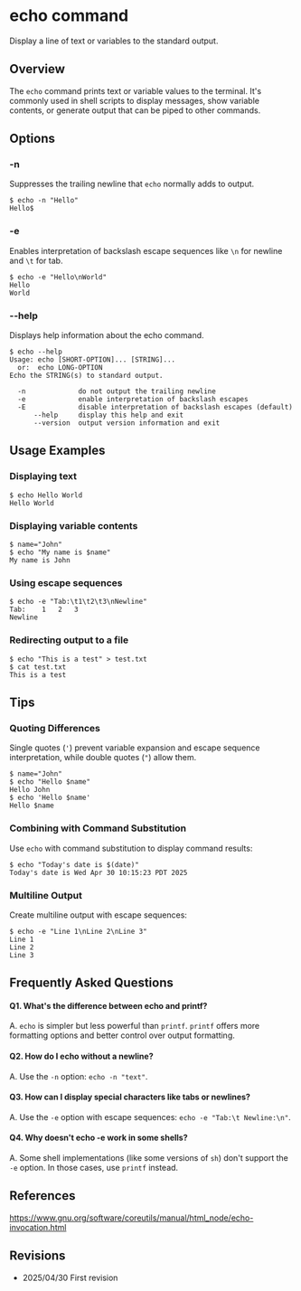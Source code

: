 # echo command

Display a line of text or variables to the standard output.

## Overview

The `echo` command prints text or variable values to the terminal. It's commonly used in shell scripts to display messages, show variable contents, or generate output that can be piped to other commands.

## Options

### **-n**

Suppresses the trailing newline that `echo` normally adds to output.

```console
$ echo -n "Hello"
Hello$
```

### **-e**

Enables interpretation of backslash escape sequences like `\n` for newline and `\t` for tab.

```console
$ echo -e "Hello\nWorld"
Hello
World
```

### **--help**

Displays help information about the echo command.

```console
$ echo --help
Usage: echo [SHORT-OPTION]... [STRING]...
  or:  echo LONG-OPTION
Echo the STRING(s) to standard output.

  -n             do not output the trailing newline
  -e             enable interpretation of backslash escapes
  -E             disable interpretation of backslash escapes (default)
      --help     display this help and exit
      --version  output version information and exit
```

## Usage Examples

### Displaying text

```console
$ echo Hello World
Hello World
```

### Displaying variable contents

```console
$ name="John"
$ echo "My name is $name"
My name is John
```

### Using escape sequences

```console
$ echo -e "Tab:\t1\t2\t3\nNewline"
Tab:	1	2	3
Newline
```

### Redirecting output to a file

```console
$ echo "This is a test" > test.txt
$ cat test.txt
This is a test
```

## Tips

### Quoting Differences

Single quotes (`'`) prevent variable expansion and escape sequence interpretation, while double quotes (`"`) allow them.

```console
$ name="John"
$ echo "Hello $name"
Hello John
$ echo 'Hello $name'
Hello $name
```

### Combining with Command Substitution

Use `echo` with command substitution to display command results:

```console
$ echo "Today's date is $(date)"
Today's date is Wed Apr 30 10:15:23 PDT 2025
```

### Multiline Output

Create multiline output with escape sequences:

```console
$ echo -e "Line 1\nLine 2\nLine 3"
Line 1
Line 2
Line 3
```

## Frequently Asked Questions

#### Q1. What's the difference between echo and printf?
A. `echo` is simpler but less powerful than `printf`. `printf` offers more formatting options and better control over output formatting.

#### Q2. How do I echo without a newline?
A. Use the `-n` option: `echo -n "text"`.

#### Q3. How can I display special characters like tabs or newlines?
A. Use the `-e` option with escape sequences: `echo -e "Tab:\t Newline:\n"`.

#### Q4. Why doesn't echo -e work in some shells?
A. Some shell implementations (like some versions of `sh`) don't support the `-e` option. In those cases, use `printf` instead.

## References

https://www.gnu.org/software/coreutils/manual/html_node/echo-invocation.html

## Revisions

- 2025/04/30 First revision